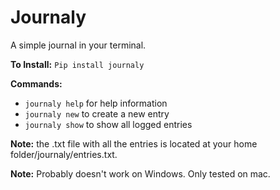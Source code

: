 # Journaly
A simple journal in your terminal.

**To Install:**
 `Pip install journaly`
 
**Commands:**
* `journaly help` for help information
* `journaly new` to create a new entry
* `journaly show` to show all logged entries

**Note:** the .txt file with all the entries is located at your home folder/journaly/entries.txt.

**Note:** Probably doesn't work on Windows. Only tested on mac. 

